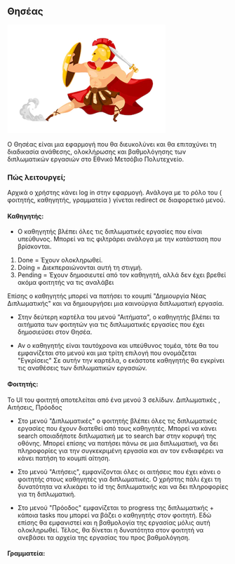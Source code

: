 ## Θησέας

![Screenshot](theseus.webp)

Ο Θησέας είναι μια εφαρμογή που θα διευκολύνει και θα επιταχύνει τη διαδικασία ανάθεσης, ολοκλήρωσης και βαθμολόγησης των διπλωματικών εργασιών στο Εθνικό Μετσόβιο Πολυτεχνείο.

### Πώς λειτουργεί;

Αρχικά ο χρήστης κάνει log in στην εφαρμογή.
Ανάλογα με το ρόλο του ( φοιτητής, καθηγητής, γραμματεία ) γίνεται redirect σε διαφορετικό μενού.

#### Καθηγητής:

* Ο καθηγητής βλέπει όλες τις διπλωματικές εργασίες που είναι υπεύθυνος. Μπορεί να τις φιλτράρει ανάλογα με την κατάσταση που βρίσκονται.
1. Done = Έχουν ολοκληρωθεί.
2. Doing = Διεκπεραιώνονται αυτή τη στιγμή.
3. Pending = Έχουν δημοσιευτεί από τον καθηγητή, αλλά δεν έχει βρεθεί ακόμα φοιτητής να τις αναλάβει

Επίσης ο καθηγητής μπορεί να πατήσει το κουμπί "Δημιουργία Νέας Διπλωματικής" και να δημιουργήσει μια καινούργια διπλωματική εργασία.

* Στην δεύτερη καρτέλα του μενού "Αιτήματα", ο καθηγητής βλέπει τα αιτήματα των φοιτητών για τις διπλωματικές εργασίες που έχει δημοσιεύσει στον Θησέα.

* Αν ο καθηγητής είναι ταυτόχρονα και υπεύθυνος τομέα, τότε θα του εμφανίζεται στο μενού και μια τρίτη επιλογή που ονομάζεται "Εγκρίσεις"
Σε αυτήν την καρτέλα, ο εκάστοτε καθηγητής θα εγκρίνει τις αναθέσεις των διπλωματικών εργασιών.


#### Φοιτητής:

To UI του φοιτητή αποτελείται από ένα μενού 3 σελίδων. Διπλωματικές , Αιτήσεις, Πρόοδος

* Στο μενού "Διπλωματικές" ο φοιτητής βλέπει όλες τις διπλωματικές εργασίες που έχουν διατεθεί από τους καθηγητές. Μπορεί να κάνει search οποιαδήποτε διπλωματική με το search bar στην κορυφή της οθόνης. Μπορεί επίσης να πατήσει πάνω σε μια διπλωματική, να δει πληροφορίες για την συγκεκριμένη εργασία και αν τον ενδιαφέρει να κάνει πατήση το κουμπί αίτηση.

* Στο μενού "Αιτήσεις", εμφανίζονται όλες οι αιτήσεις που έχει κάνει ο φοιτητής στους καθηγητές για διπλωματικές. Ο χρήστης πάλι έχει τη δυνατότητα να κλικάρει το id της διπλωματικής και να δει πληροφορίες για τη διπλωματική.

* Στο μενού "Πρόοδος" εμφανίζεται το progress της διπλωματικής + κάποια tasks που μπορεί να βάζει ο καθηγητής στον φοιτητή. Εδώ επίσης θα εμφανιστεί και η βαθμολογία της εργασίας μόλις αυτή ολοκληρωθεί. Τέλος, θα δίνεται η δυνατότητα στον φοιτητή να ανεβάσει τα αρχεία της εργασίας του προς βαθμολόγηση.


#### Γραμματεία:

